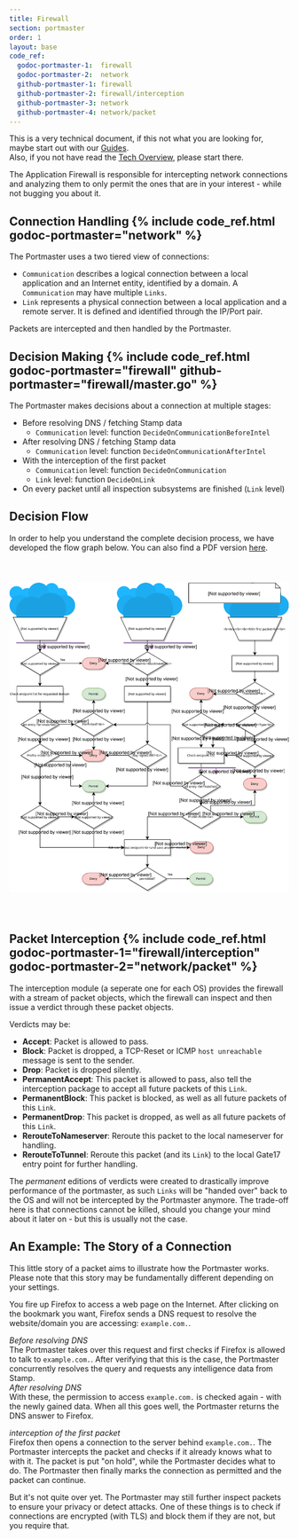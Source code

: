 ```yaml
---
title: Firewall
section: portmaster
order: 1
layout: base
code_ref:
  godoc-portmaster-1:  firewall
  godoc-portmaster-2:  network
  github-portmaster-1: firewall
  github-portmaster-2: firewall/interception
  github-portmaster-3: network
  github-portmaster-4: network/packet
---
```


<div class="alert alert-info" role="alert">
  This is a very technical document, if this not what you are looking for, maybe start out with our <a href="/guides/portmaster.html">Guides</a>.
  <br>
  Also, if you not have read the <a href="/main/tech-overview.html">Tech Overview</a>, please start there.
</div>

The Application Firewall is responsible for intercepting network connections and analyzing them to only permit the ones that are in your interest - while not bugging you about it.

## Connection Handling {% include code_ref.html godoc-portmaster="network" %}

The Portmaster uses a two tiered view of connections:

- `Communication` describes a logical connection between a local application and an Internet entity, identified by a domain. A `Communication` may have multiple `Links`.
- `Link` represents a physical connection between a local application and a remote server. It is defined and identified through the IP/Port pair.

Packets are intercepted and then handled by the Portmaster.

## Decision Making {% include code_ref.html godoc-portmaster="firewall" github-portmaster="firewall/master.go" %}

The Portmaster makes decisions about a connection at multiple stages:

- Before resolving DNS / fetching Stamp data
  - `Communication` level: function `DecideOnCommunicationBeforeIntel`
- After resolving DNS / fetching Stamp data
  - `Communication` level: function `DecideOnCommunicationAfterIntel`
- With the interception of the first packet
  - `Communication` level: function `DecideOnCommunication`
  - `Link` level: function `DecideOnLink`
- On every packet until all inspection subsystems are finished (`Link` level)

## Decision Flow

In order to help you understand the complete decision process, we have developed the flow graph below. You can also find a PDF version [here](/assets/diagrams/portmaster_firewall_decision_flow.pdf).

<img src="/assets/diagrams/portmaster_firewall_decision_flow_cropped.svg" style="padding: 40px 0;">

## Packet Interception {% include code_ref.html godoc-portmaster-1="firewall/interception" godoc-portmaster-2="network/packet" %}

The interception module (a seperate one for each OS) provides the firewall with a stream of packet objects, which the firewall can inspect and then issue a verdict through these packet objects.

Verdicts may be:

- __Accept__: Packet is allowed to pass.
- __Block__: Packet is dropped, a TCP-Reset or ICMP `host unreachable` message is sent to the sender.
- __Drop__: Packet is dropped silently.
- __PermanentAccept__: This packet is allowed to pass, also tell the interception package to accept all future packets of this `Link`.
- __PermanentBlock__: This packet is blocked, as well as all future packets of this `Link`.
- __PermanentDrop__: This packet is dropped, as well as all future packets of this `Link`.
- __RerouteToNameserver__: Reroute this packet to the local nameserver for handling.
- __RerouteToTunnel__: Reroute this packet (and its `Link`) to the local Gate17 entry point for further handling.

The _permanent_ editions of verdicts were created to drastically improve performance of the portmaster, as such `Links` will be "handed over" back to the OS and will not be intercepted by the Portmaster anymore. The trade-off here is that connections cannot be killed, should you change your mind about it later on - but this is usually not the case.

## An Example: The Story of a Connection

This little story of a packet aims to illustrate how the Portmaster works. Please note that this story may be fundamentally different depending on your settings.

You fire up Firefox to access a web page on the Internet. After clicking on the bookmark you want, Firefox sends a DNS request to resolve the website/domain you are accessing: `example.com.`.

_Before resolving DNS_  
The Portmaster takes over this request and first checks if Firefox is allowed to talk to `example.com.`. After verifying that this is the case, the Portmaster concurrently resolves the query and requests any intelligence data from Stamp.  
_After resolving DNS_  
With these, the permission to access `example.com.` is checked again - with the newly gained data. When all this goes well, the Portmaster returns the DNS answer to Firefox.

_interception of the first packet_  
Firefox then opens a connection to the server behind `example.com.`. The Portmaster intercepts the packet and checks if it already knows what to with it. The packet is put "on hold", while the Portmaster decides what to do. The Portmaster then finally marks the connection as permitted and the packet can continue.

But it's not quite over yet. The Portmaster may still further inspect packets to ensure your privacy or detect attacks. One of these things is to check if connections are encrypted (with TLS) and block them if they are not, but you require that.
